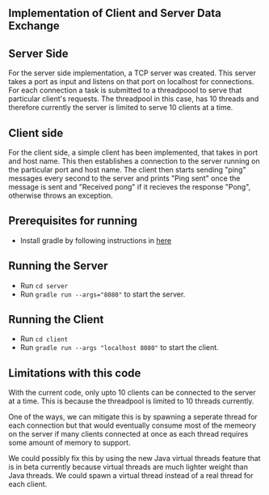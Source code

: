 ## Implementation of Client and Server Data Exchange 

  ## Server Side 
   For the server side implementation, a TCP server was created. This server takes a port as input and listens on that port on localhost for connections. For each connection a task is submitted to a threadpoool to serve that particular client's requests. The threadpool in this case, has 10 threads and therefore currently the server is limited to serve 10 clients at a time. 



 ## Client side
  For the client side, a simple  client has been implemented, that takes in port and host name. This then establishes a connection to the server running on the particular port and host name. The client then starts sending "ping" messages every second to the server and prints "Ping sent" once the message is sent and "Received pong" if it recieves the response "Pong", otherwise throws an exception. 

 ## Prerequisites for running
 - Install gradle by following instructions in [here](https://gradle.org/install/)
 ## Running the Server
   - Run `cd server`
   - Run `gradle run --args="8080"` to start the server.

 ## Running the Client
   - Run `cd client`
   - Run `gradle run --args "localhost 8080"` to start the client. 



 ## Limitations with this code 
  With the current code, only upto 10 clients can be connected to the server at a time. This is because the threadpool is limited to 10 threads currently. 
  
  One of the ways, we can mitigate this is by spawning a seperate thread for each connection but that would eventually consume most of the memeory on the server if many clients connected at once as each thread requires some amount of memory to support. 

  We could possibly fix this by using the new Java virtual threads feature that is in beta currently because virtual threads are much lighter weight than Java threads. We could spawn a virtual thread instead of a real thread for each client. 
  